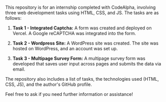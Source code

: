 This repository is for an internship completed with CodeAlpha, involving three web development tasks using HTML, CSS, and JS. The tasks are as follows:

1. **Task 1 - Integrated Captcha:**
   A form was created and deployed on Vercel. A Google reCAPTCHA was integrated into the form.


2. **Task 2 - Wordpress Site:**
   A WordPress site was created. The site was hosted on WordPress, and an account was set up.

3. **Task 3 - Multipage Survey Form:**
   A multipage survey form was developed that saves user input across pages and submits the data via email.

The repository also includes a list of tasks, the technologies used (HTML, CSS, JS), and the author's GitHub profile.
   
Feel free to ask if you need further information or assistance!